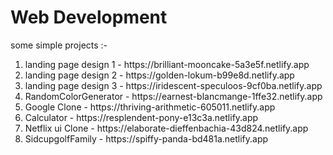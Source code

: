 <h1>Web Development</h1>

some simple projects :-

<ol>
  <li>landing page design 1 - https://brilliant-mooncake-5a3e5f.netlify.app</li>
  <li>landing page design 2 - https://golden-lokum-b99e8d.netlify.app</li>
  <li>landing page design 3 - https://iridescent-speculoos-9cf0ba.netlify.app</li>
  <li>RandomColorGenerator - https://earnest-blancmange-1ffe32.netlify.app</li>
  <li>Google Clone - https://thriving-arithmetic-605011.netlify.app</li>
  <li>Calculator - https://resplendent-pony-e13c3a.netlify.app</li>
  <li>Netflix ui Clone - https://elaborate-dieffenbachia-43d824.netlify.app</li>
  <li>SidcupgolfFamily - https://spiffy-panda-bd481a.netlify.app </li>
</ol>
